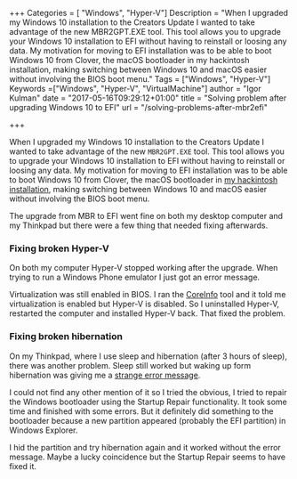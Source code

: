 +++
Categories = [ "Windows", "Hyper-V"]
Description = "When I upgraded my Windows 10 installation to the Creators Update I wanted to take advantage of the new MBR2GPT.EXE tool. This tool allows you to upgrade your Windows 10 installation to EFI without having to reinstall or loosing any data. My motivation for moving to EFI installation was to be able to boot Windows 10 from Clover, the macOS bootloader in my hackintosh installation, making switching between Windows 10 and macOS easier without involving the BIOS boot menu."
Tags = ["Windows", "Hyper-V"]
Keywords =["Windows", "Hyper-V", "VirtualMachine"]
author = "Igor Kulman"
date = "2017-05-16T09:29:12+01:00"
title = "Solving problem after upgrading Windows 10 to EFI"
url = "/solving-problems-after-mbr2efi"

+++

When I upgraded my Windows 10 installation to the Creators Update I wanted to take advantage of the new `MBR2GPT.EXE` tool. This tool allows you to upgrade your Windows 10 installation to EFI without having to reinstall or loosing any data. My motivation for moving to EFI installation was to be able to boot Windows 10 from Clover, the macOS bootloader in [my hackintosh installation](/my-experience-running-a-hackintosh), making switching between Windows 10 and macOS easier without involving the BIOS boot menu.

The upgrade from MBR to EFI went fine on both my desktop computer and my Thinkpad but there were a few thing that needed fixing afterwards. 

<!--more-->

### Fixing broken Hyper-V

On both my computer Hyper-V stopped working after the upgrade. When trying to run a Windows Phone emulator I just got an error message.

Virtualization was still enabled in BIOS. I ran the [CoreInfo](http://technet.microsoft.com/en-us/sysinternals/cc835722) tool and it told me virtualization is enabled but Hyper-V is disabled. So I uninstalled Hyper-V, restarted the computer and installed Hyper-V back. That fixed the problem. 

### Fixing broken hibernation

On my Thinkpad, where I use sleep and hibernation (after 3 hours of sleep), there was another problem. Sleep still worked but waking up form hibernation was giving me a [strange error message](https://social.technet.microsoft.com/Forums/windows/en-US/0bfbe8a7-2eb9-4432-a477-258ae7d102f9/boot-manager-recover-from-critical-error-some-essential-variables-are-absent-or-corrupted-and-boot?forum=win10itprosetup). 

I could not find any other mention of it so I tried the obvious, I tried to repair the Windows bootloader using the Startup Repair functionality. It took some time and finished with some errors. But it definitely did something to the bootloader because a new partition appeared (probably the EFI partition) in Windows Explorer. 

I hid the partition and try hibernation again and it worked without the error message. Maybe a lucky coincidence but the Startup Repair seems to have fixed it. 